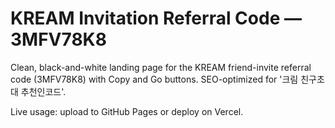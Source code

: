 # KREAM Invitation Referral Code — 3MFV78K8

Clean, black-and-white landing page for the KREAM friend-invite referral code (3MFV78K8) with Copy and Go buttons. SEO-optimized for '크림 친구초대 추천인코드'.

Live usage: upload to GitHub Pages or deploy on Vercel.
